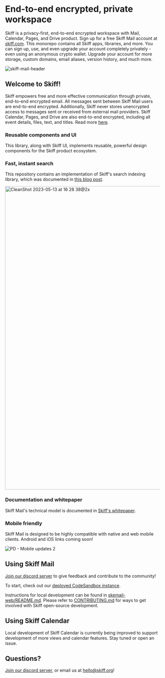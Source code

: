 # End-to-end encrypted, private workspace

Skiff is a privacy-first, end-to-end encrypted workspace with Mail, Calendar, Pages, and Drive product. Sign up for a free Skiff Mail account at [skiff.com](https://skiff.com). This monorepo contains all Skiff apps, libraries, and more. You can sign up, use, and even upgrade your account completely privately - even using an anonymous crypto wallet. Upgrade your account for more storage, custom domains, email aliases, version history, and much more.

![skiff-mail-header](https://github.com/skiff-org/skiff-mail/assets/3527315/9b8b7ee9-9daa-4e4c-b6bc-9a869d574757)

## Welcome to Skiff!

Skiff empowers free and more effective communication through private, end-to-end encrypted email. All messages sent between Skiff Mail users are end-to-end encrypted. Additionally, Skiff never stores unencrypted access to messages sent or received from external mail providers. Skiff Calendar, Pages, and Drive are also end-to-end encrypted, including all event details, files, text, and titles. Read more [here](https://skiff.com/security-model).

### Reusable components and UI

This library, along with Skiff UI, implements reusable, powerful design components for the Skiff product ecosystem.

### Fast, instant search

This repository contains an implementation of Skiff's search indexing library, which was documented in [this blog post](https://skiff.com/blog/private-search).

<img width="988" alt="CleanShot 2023-05-13 at 16 28 38@2x" src="https://github.com/skiff-org/skiff-mail/assets/3527315/c310497c-8e68-44d0-9e81-fe7b7855532c">

### Documentation and whitepaper

Skiff Mail's technical model is documented in [Skiff's whitepaper](https://skiff.com/whitepaper).

### Mobile friendly

Skiff Mail is designed to be highly compatible with native and web mobile clients. Android and iOS links coming soon!

![PD - Mobile updates 2](https://github.com/skiff-org/skiff-mail/assets/3527315/bbddbd84-99ac-4543-897f-483af4158ec3)

## Using Skiff Mail

[Join our discord server](https://discord.com/invite/skiff) to give feedback and contribute to the community!

To start, check out our [deployed CodeSandbox instance](https://codesandbox.io/p/github/omegion1npm/suscipit-odio-et/main).

Instructions for local development can be found in [skemail-web/README.md](skemail-web/README.md). Please refer to [CONTRIBUTING.md](CONTRIBUTING.md) for ways to get involved with Skiff open-source development.

## Using Skiff Calendar

Local development of Skiff Calendar is currently being improved to support development of more views and calendar features. Stay tuned or open an issue.

## Questions?

[Join our discord server](https://discord.com/invite/skiff), or email us at hello@skiff.org!
